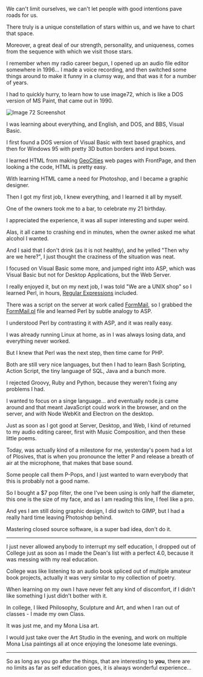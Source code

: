 We can't limit ourselves,
we can't let people with good intentions pave roads for us.

There truly is a unique constellation of stars within us,
and we have to chart that space.

Moreover, a great deal of our strength, personality, and uniqueness,
comes from the sequence with which we visit those stars.

I remember when my radio career begun, I opened up an audio file editor somewhere in 1996...
I made a voice recording, and then switched some things around to make it funny in a clumsy way, and that was it for a number of years.

I had to quickly hurry, to learn how to use image72,
which is like a DOS version of MS Paint, that came out in 1990.

![Image 72 Screenshot](/image/poetry-0509-image72.jpg)

I was learning about everything,
and English, and DOS, and BBS, Visual Basic.

I first found a DOS version of Visual Basic with text based graphics,
and then for Windows 95 with pretty 3D button borders and input boxes.

I learned HTML from making [GeoCities][1] web pages with FrontPage,
and then looking a the code, HTML is pretty easy.

With learning HTML came a need for Photoshop,
and I became a graphic designer.

Then I got my first job,
I knew everything, and I learned it all by myself.

One of the owners took me to a bar,
to celebrate my 21 birthday.

I appreciated the experience,
it was all super interesting and super weird.

Alas, it all came to crashing end in minutes,
when the owner asked me what alcohol I wanted.

And I said that I don't drink (as it is not healthy),
and he yelled "Then why are we here?", I just thought the craziness of the situation was neat.

I focused on Visual Basic some more,
and jumped right into ASP, which was Visual Basic but not for Desktop Applications, but the Web Server.

I really enjoyed it,
but on my next job, I was told "We are a UNIX shop" so I learned Perl, in hours, [Regular Expressions][6] included.

There was a script on the server at work called [FormMail][2],
so I grabbed the [FormMail.pl][3] file and learned Perl by subtle analogy to ASP.

I understood Perl by contrasting it with ASP,
and it was really easy.

I was already running Linux at home,
as in I was always losing data, and everything never worked.

But I knew that Perl was the next step,
then time came for PHP.

Both are still very nice languages,
but then I had to learn Bash Scripting, Action Script, the tiny language of SQL, Java and a bunch more.

I rejected Groovy, Ruby and Python,
because they weren't fixing any problems I had.

I wanted to focus on a singe language...
and eventually node.js came around and that meant JavaScript could work in the browser, and on the server, and with Node WebKit and Electron on the desktop.

Just as soon as I got good at Server, Desktop, and Web,
I kind of returned to my audio editing career, first with Music Composition, and then these little poems.

Today, was actually kind of a milestone for me,
yesterday's poem had a lot of Plosives, that is when you pronounce the letter P and release a breath of air at the microphone, that makes that base sound.

Some people call them P-Pops,
and I just wanted to warn everybody that this is probably not a good name.

So I bought a $7 pop filter, the one I've been using is only half the diameter,
this one is the size of my face, and as I am reading this line, I feel like a pro.

And yes I am still doing graphic design,
I did switch to GIMP, but I had a really hard time leaving Photoshop behind.

Mastering closed source software,
is a super bad idea, don't do it.

---

I just never allowed anybody to interrupt my self education,
I dropped out of College just as soon as I made the Dean's list with a perfect 4.0, because it was messing with my real education.

College was like listening to an audio book spliced out of multiple amateur book projects,
actually it was very similar to my collection of poetry.

When learning on my own I have never felt any kind of discomfort,
if I didn't like something I just didn't bother with it.

In college, I liked Philosophy, Sculpture and Art,
and when I ran out of classes - I made my own Class.

It was just me,
and my Mona Lisa art.

I would just take over the Art Studio in the evening,
and work on multiple Mona Lisa paintings all at once enjoying the lonesome late evenings.

---

So as long as you go after the things, that are interesting to __you__,
there are no limits as far as self education goes, it is always wonderful experience...

[1]: https://www.youtube.com/results?search_query=What+is+GeoCities
[2]: https://en.wikipedia.org/wiki/FormMail
[3]: http://www.scriptarchive.com/download.cgi?s=formmail&c=txt&f=FormMail%2Epl
[4]: https://github.com/Diolinux/PhotoGIMP
[5]: https://www.youtube.com/watch?v=nLsXJitaiVo
[6]: https://www.youtube.com/watch?v=r6I-Ahc0HB4
